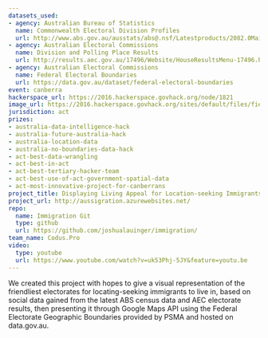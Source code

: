 ```yaml
---
datasets_used:
- agency: Australian Bureau of Statistics
  name: Commonwealth Electoral Division Profiles
  url: http://www.abs.gov.au/ausstats/abs@.nsf/Latestproducts/2082.0Main%20Features12016?opendocument&tabname=Summary
- agency: Australian Electoral Commissions
  name: Division and Polling Place Results
  url: http://results.aec.gov.au/17496/Website/HouseResultsMenu-17496.htm
- agency: Australian Electoral Commissions
  name: Federal Electoral Boundaries
  url: https://data.gov.au/dataset/federal-electoral-boundaries
event: canberra
hackerspace_url: https://2016.hackerspace.govhack.org/node/1821
image_url: https://2016.hackerspace.govhack.org/sites/default/files/field/image/screen%20shot%202016-07-31%20at%204.13.58%20pm.png
jurisdiction: act
prizes:
- australia-data-intelligence-hack
- australia-future-australia-hack
- australia-location-data
- australia-no-boundaries-data-hack
- act-best-data-wrangling
- act-best-in-act
- act-best-tertiary-hacker-team
- act-best-use-of-act-government-spatial-data
- act-most-innovative-project-for-canberrans
project_title: Displaying Living Appeal for Location-seeking Immigrants
project_url: http://aussigration.azurewebsites.net/
repo:
  name: Immigration Git
  type: github
  url: https://github.com/joshualauinger/immigration/
team_name: Codus.Pro
video:
  type: youtube
  url: https://www.youtube.com/watch?v=uk53Phj-5JY&feature=youtu.be
---
```


We created this project with hopes to give a visual representation of the friendliest electorates for locating-seeking immigrants to live in, based on social data gained from the latest ABS census data and AEC electorate results, then presenting it through Google Maps API using the Federal Electorate Geographic Boundaries provided by PSMA and hosted on data.gov.au.